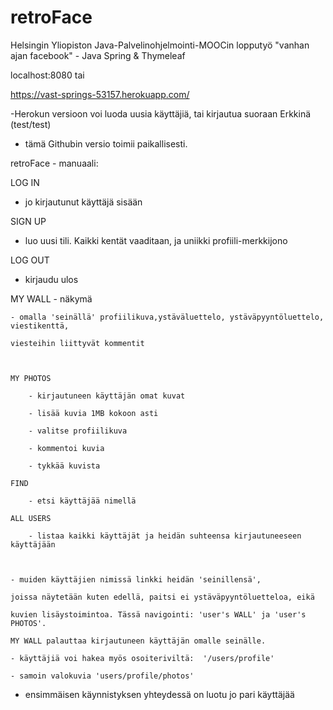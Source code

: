 # retroFace


Helsingin Yliopiston Java-Palvelinohjelmointi-MOOCin lopputyö 
"vanhan ajan facebook" - Java Spring  & Thymeleaf


localhost:8080
tai

https://vast-springs-53157.herokuapp.com/ 

-Herokun versioon voi luoda uusia käyttäjiä, tai kirjautua suoraan Erkkinä (test/test)

- tämä Githubin versio toimii paikallisesti.


retroFace - manuaali:



LOG IN 

- jo kirjautunut käyttäjä sisään

SIGN UP

- luo uusi tili. Kaikki kentät vaaditaan, ja uniikki profiili-merkkijono



LOG OUT

- kirjaudu ulos



MY WALL - näkymä

	

	- omalla 'seinällä' profiilikuva,ystäväluettelo, ystäväpyyntöluettelo, viestikenttä,

	viesteihin liittyvät kommentit

	  

	MY PHOTOS

		- kirjautuneen käyttäjän omat kuvat

		- lisää kuvia 1MB kokoon asti

		- valitse profiilikuva

		- kommentoi kuvia

		- tykkää kuvista

	FIND

		- etsi käyttäjää nimellä

	ALL USERS

		- listaa kaikki käyttäjät ja heidän suhteensa kirjautuneeseen käyttäjään

	  

	- muiden käyttäjien nimissä linkki heidän 'seinillensä',

	joissa näytetään kuten edellä, paitsi ei ystäväpyyntöluetteloa, eikä

	kuvien lisäystoimintoa. Tässä navigointi: 'user's WALL' ja 'user's PHOTOS'.

	MY WALL palauttaa kirjautuneen käyttäjän omalle seinälle.

	- käyttäjiä voi hakea myös osoiteriviltä:  '/users/profile'

	- samoin valokuvia 'users/profile/photos'

	

- ensimmäisen käynnistyksen yhteydessä on luotu jo pari käyttäjää 


 
